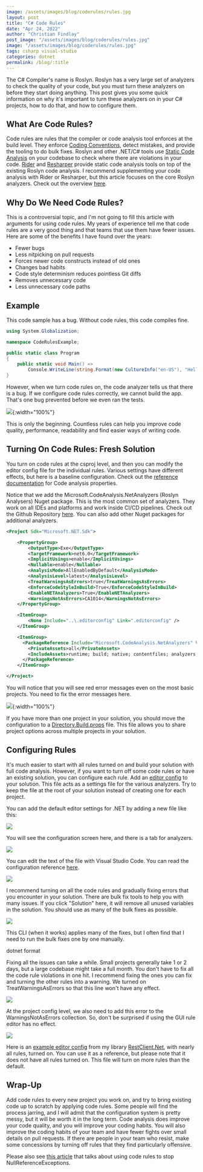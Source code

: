 ```yaml
---
image: /assets/images/blog/coderules/rules.jpg
layout: post
title: "C# Code Rules"
date: "Apr 24, 2022"
author: "Christian Findlay"
post_image: "/assets/images/blog/coderules/rules.jpg"
image: "/assets/images/blog/coderules/rules.jpg"
tags: csharp visual-studio
categories: dotnet
permalink: /blog/:title
---
```


The C# Compiler's name is Roslyn. Roslyn has a very large set of analyzers to check the quality of your code, but you must turn these analyzers on before they start doing anything. This post gives you some quick information on why it's important to turn these analyzers on in your C# projects, how to do that, and how to configure them.

What Are Code Rules?
--------------------

Code rules are rules that the compiler or code analysis tool enforces at the build level. They enforce [Coding Conventions](https://en.wikipedia.org/wiki/Coding_conventions), detect mistakes, and provide the tooling to do bulk fixes. Roslyn and other .NET/C# tools use [Static Code Analysis](https://en.wikipedia.org/wiki/Static_program_analysis) on your codebase to check where there are violations in your code. [Rider](https://www.jetbrains.com/rider/) and [Resharper](https://www.jetbrains.com/resharper/) provide static code analysis tools on top of the existing Roslyn code analysis. I recommend supplementing your code analysis with Rider or Resharper, but this article focuses on the core Roslyn analyzers. Check out the overview [here](https://docs.microsoft.com/en-us/dotnet/fundamentals/code-analysis/overview).

Why Do We Need Code Rules?
--------------------------

This is a controversial topic, and I'm not going to fill this article with arguments for using code rules. My years of experience tell me that code rules are a very good thing and that teams that use them have fewer issues. Here are some of the benefits I have found over the years:

*   Fewer bugs
*   Less nitpicking on pull requests
*   Forces newer code constructs instead of old ones
*   Changes bad habits
*   Code style determinism reduces pointless Git diffs
*   Removes unnecessary code
*   Less unnecessary code paths

Example
-------

This code sample has a bug. Without code rules, this code compiles fine. 

```csharp
using System.Globalization;

namespace CodeRulesExample;

public static class Program
{
    public static void Main() => 
        Console.WriteLine(string.Format(new CultureInfo("en-US"), "Hello {0}{1}!", "World"));
}
```

However, when we turn code rules on, the code analyzer tells us that there is a bug. If we configure code rules correctly, we cannot build the app. That's one bug prevented before we even ran the tests.

![](/assets/images/blog/csharprules/1024x266.png){:width="100%"}

This is only the beginning. Countless rules can help you improve code quality, performance, readability and find easier ways of writing code.

Turning On Code Rules: Fresh Solution
-------------------------------------

You turn on code rules at the csproj level, and then you can modify the editor config file for the individual rules. Various settings have different effects, but here is a baseline configuration. Check out the [reference documentation](https://docs.microsoft.com/en-us/dotnet/core/project-sdk/msbuild-props) for Code analysis properties.

Notice that we add the Microsoft.CodeAnalysis.NetAnalyzers (Roslyn Analysers) Nuget package. This is the most common set of analyzers. They work on all IDEs and platforms and work inside CI/CD pipelines. Check out the Github Repository [here](https://github.com/dotnet/roslyn-analyzers). You can also add other Nuget packages for additional analyzers.

```xml
<Project Sdk="Microsoft.NET.Sdk">

	<PropertyGroup>
		<OutputType>Exe</OutputType>
		<TargetFramework>net6.0</TargetFramework>
		<ImplicitUsings>enable</ImplicitUsings>
		<Nullable>enable</Nullable>
		<AnalysisMode>AllEnabledByDefault</AnalysisMode>
		<AnalysisLevel>latest</AnalysisLevel>
		<TreatWarningsAsErrors>true</TreatWarningsAsErrors>
		<EnforceCodeStyleInBuild>True</EnforceCodeStyleInBuild>
		<EnableNETAnalyzers>True</EnableNETAnalyzers>
		<WarningsNotAsErrors>CA1014</WarningsNotAsErrors>
	</PropertyGroup>

	<ItemGroup>
		<None Include="..\.editorconfig" Link=".editorconfig" />
	</ItemGroup>

	<ItemGroup>
	  <PackageReference Include="Microsoft.CodeAnalysis.NetAnalyzers" Version="6.0.0">
	    <PrivateAssets>all</PrivateAssets>
	    <IncludeAssets>runtime; build; native; contentfiles; analyzers; buildtransitive</IncludeAssets>
	  </PackageReference>
	</ItemGroup>

</Project>
```

You will notice that you will see red error messages even on the most basic projects. You need to fix the error messages here.

![](/assets/images/blog/csharprules/1024x232.png){:width="100%"}

If you have more than one project in your solution, you should move the configuration to a [Directory.Build.props](https://docs.microsoft.com/en-us/visualstudio/msbuild/customize-your-build?view=vs-2022#directorybuildprops-and-directorybuildtargets) file. This file allows you to share project options across multiple projects in your solution.

Configuring Rules
-----------------

It's much easier to start with all rules turned on and build your solution with full code analysis. However, if you want to turn off some code rules or have an existing solution, you can configure each rule. Add an [editor config](https://docs.microsoft.com/en-us/visualstudio/ide/create-portable-custom-editor-options?view=vs-2022) to your solution. This file acts as a settings file for the various analyzers. Try to keep the file at the root of your solution instead of creating one for each project. 

You can add the default editor settings for .NET by adding a new file like this:

![](/assets/images/blog/csharprules/1024x710.png)

You will see the configuration screen here, and there is a tab for analyzers.

![](/assets/images/blog/csharprules/965x1024.png)

You can edit the text of the file with Visual Studio Code. You can read the configuration reference [here](https://docs.microsoft.com/en-us/visualstudio/code-quality/use-roslyn-analyzers?view=vs-2022).

![](/assets/images/blog/csharprules/1024x830.png)

I recommend turning on all the code rules and gradually fixing errors that you encounter in your solution. There are bulk fix tools to help you with many issues. If you click "Solution" here, it will remove all unused variables in the solution. You should use as many of the bulk fixes as possible.

![](/assets/images/blog/csharprules/image-1.png)

This CLI (when it works) applies many of the fixes, but I often find that I need to run the bulk fixes one by one manually.

dotnet format

Fixing all the issues can take a while. Small projects generally take 1 or 2 days, but a large codebase might take a full month. You don't have to fix all the code rule violations in one hit. I recommend fixing the ones you can fix and turning the other rules into a warning. We turned on TreatWarningsAsErrors so that this line won't have any effect.

![](/assets/images/blog/csharprules/1024x91.png)

At the project config level, we also need to add this error to the WarningsNotAsErrors collection. So, don't be surprised if using the GUI rule editor has no effect.

![](/assets/images/blog/csharprules/1024x464.png)

Here is an [example editor config](https://github.com/MelbourneDeveloper/RestClient.Net/blob/main/src/.editorconfig) from my library [RestClient.Net](https://github.com/MelbourneDeveloper/RestClient.Net), with nearly all rules, turned on. You can use it as a reference, but please note that it does not have all rules turned on. This file will turn on more rules than the default.

Wrap-Up
-------

Add code rules to every new project you work on, and try to bring existing code up to scratch by applying code rules. Some people will find the process jarring, and I will admit that the configuration system is pretty messy, but it will be worth it in the long term. Code analysis does improve your code quality, and you will improve your coding habits. You will also improve the coding habits of your team and have fewer fights over small details on pull requests. If there are people in your team who resist, make some concessions by turning off rules that they find particularly offensive.  

Please also see [this article](stop-nullreferenceexceptions) that talks about using code rules to stop NullReferenceExceptions.